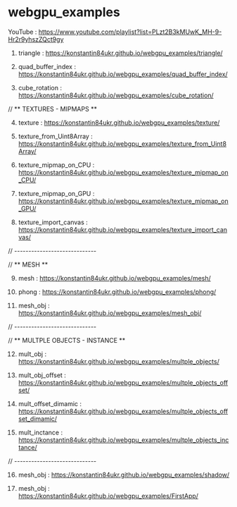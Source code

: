 # webgpu_examples

YouTube : https://www.youtube.com/playlist?list=PLzt2B3kMUwK_MH-9-Hr2r9yhszZQct9gy

1) triangle : https://konstantin84ukr.github.io/webgpu_examples/triangle/

2) quad_buffer_index : https://konstantin84ukr.github.io/webgpu_examples/quad_buffer_index/

3) cube_rotation : https://konstantin84ukr.github.io/webgpu_examples/cube_rotation/

// ** TEXTURES - MIPMAPS **

4) texture : https://konstantin84ukr.github.io/webgpu_examples/texture/

5) texture_from_Uint8Array : https://konstantin84ukr.github.io/webgpu_examples/texture_from_Uint8Array/

6) texture_mipmap_on_CPU : https://konstantin84ukr.github.io/webgpu_examples/texture_mipmap_on_CPU/

7) texture_mipmap_on_GPU : https://konstantin84ukr.github.io/webgpu_examples/texture_mipmap_on_GPU/

8) texture_import_canvas : https://konstantin84ukr.github.io/webgpu_examples/texture_import_canvas/

// -----------------------------

// ** MESH  **

9) mesh : https://konstantin84ukr.github.io/webgpu_examples/mesh/

10) phong : https://konstantin84ukr.github.io/webgpu_examples/phong/

11) mesh_obj : https://konstantin84ukr.github.io/webgpu_examples/mesh_obj/

// -----------------------------

// ** MULTPLE OBJECTS - INSTANCE **

12) mult_obj : https://konstantin84ukr.github.io/webgpu_examples/multple_objects/

13) mult_obj_offset : https://konstantin84ukr.github.io/webgpu_examples/multple_objects_offset/

14) mult_offset_dimamic : https://konstantin84ukr.github.io/webgpu_examples/multple_objects_offset_dimamic/

15) mult_inctance : https://konstantin84ukr.github.io/webgpu_examples/multple_objects_inctance/

// -----------------------------

16) mesh_obj : https://konstantin84ukr.github.io/webgpu_examples/shadow/

17) mesh_obj : https://konstantin84ukr.github.io/webgpu_examples/FirstApp/
